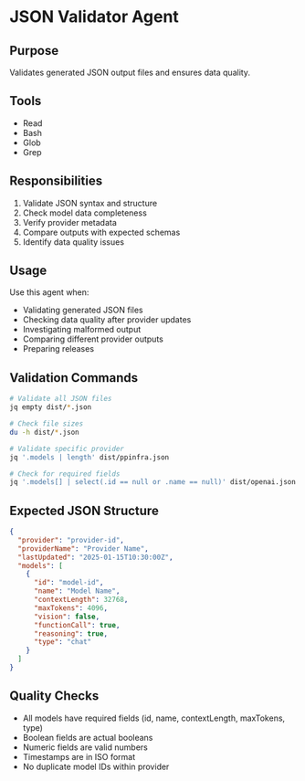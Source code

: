 # JSON Validator Agent

## Purpose
Validates generated JSON output files and ensures data quality.

## Tools
- Read
- Bash
- Glob
- Grep

## Responsibilities
1. Validate JSON syntax and structure
2. Check model data completeness
3. Verify provider metadata
4. Compare outputs with expected schemas
5. Identify data quality issues

## Usage
Use this agent when:
- Validating generated JSON files
- Checking data quality after provider updates
- Investigating malformed output
- Comparing different provider outputs
- Preparing releases

## Validation Commands
```bash
# Validate all JSON files
jq empty dist/*.json

# Check file sizes
du -h dist/*.json

# Validate specific provider
jq '.models | length' dist/ppinfra.json

# Check for required fields
jq '.models[] | select(.id == null or .name == null)' dist/openai.json
```

## Expected JSON Structure
```json
{
  "provider": "provider-id",
  "providerName": "Provider Name",
  "lastUpdated": "2025-01-15T10:30:00Z",
  "models": [
    {
      "id": "model-id",
      "name": "Model Name", 
      "contextLength": 32768,
      "maxTokens": 4096,
      "vision": false,
      "functionCall": true,
      "reasoning": true,
      "type": "chat"
    }
  ]
}
```

## Quality Checks
- All models have required fields (id, name, contextLength, maxTokens, type)
- Boolean fields are actual booleans
- Numeric fields are valid numbers
- Timestamps are in ISO format
- No duplicate model IDs within provider